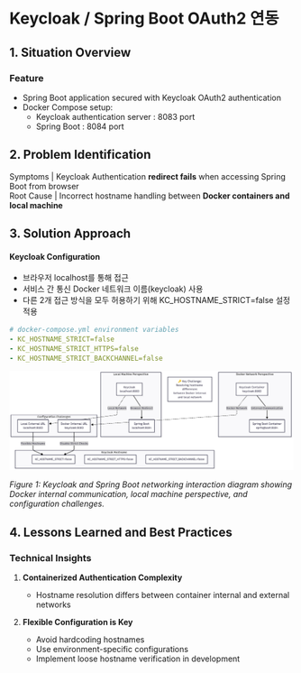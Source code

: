 # Keycloak / Spring Boot OAuth2 연동


## 1. Situation Overview

### Feature
- Spring Boot application secured with Keycloak OAuth2 authentication
- Docker Compose setup:
  - Keycloak authentication server : 8083 port
  - Spring Boot : 8084 port

## 2. Problem Identification

Symptoms | Keycloak Authentication **redirect fails** when accessing Spring Boot from browser  
Root Cause | Incorrect hostname handling between **Docker containers and local machine**


## 3. Solution Approach
#### Keycloak Configuration
- 브라우저 localhost를 통해 접근
- 서비스 간 통신 Docker 네트워크 이름(keycloak) 사용
- 다른 2개 접근 방식을 모두 허용하기 위해 KC_HOSTNAME_STRICT=false 설정 적용
```yaml
# docker-compose.yml environment variables
- KC_HOSTNAME_STRICT=false
- KC_HOSTNAME_STRICT_HTTPS=false
- KC_HOSTNAME_STRICT_BACKCHANNEL=false
```


![Keycloak Docker Networking Diagram](../diagram/KEYCLOAK_DOCKER_NETWORKING.png)

*Figure 1: Keycloak and Spring Boot networking interaction diagram showing Docker internal communication, local machine perspective, and configuration challenges.*


## 4. Lessons Learned and Best Practices

### Technical Insights
1. **Containerized Authentication Complexity**
   - Hostname resolution differs between container internal and external networks

2. **Flexible Configuration is Key**
   - Avoid hardcoding hostnames
   - Use environment-specific configurations
   - Implement loose hostname verification in development